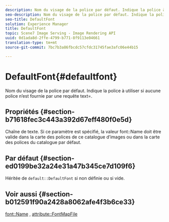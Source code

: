 ```yaml
---
description: Nom du visage de la police par défaut. Indique la police à utiliser si aucune police n’est fournie par une requête text=.
seo-description: Nom du visage de la police par défaut. Indique la police à utiliser si aucune police n’est fournie par une requête text=.
seo-title: DefaultFont
solution: Experience Manager
title: DefaultFont
topic: Scene7 Image Serving - Image Rendering API
uuid: 0d1ada8d-2ffe-4799-b771-8f9113e04661
translation-type: tm+mt
source-git-commit: 7bc7b3a86fbcdc57cfdc31745fae3afc06e44b15

---
```



# DefaultFont{#defaultfont}

Nom du visage de la police par défaut. Indique la police à utiliser si aucune police n’est fournie par une requête text=.

## Propriétés {#section-b71618fec3c443a392d67eff480f0e5d}

Chaîne de texte. Si ce paramètre est spécifié, la valeur font::Name doit être valide dans la carte des polices de ce catalogue d’images ou dans la carte des polices du catalogue par défaut.

## Par défaut {#section-ed0199be32a24e31a47b345ce7d109f6}

Héritée de `default::DefaultFont` si non définie ou si vide.

## Voir aussi {#section-b012591f90a2428a8062afe4f3b6ce33}

[font::Name](../../../../../is-api/image-catalog/image-serving-api-ref/c-image-catalog-reference/c-font-map-reference/r-name-font.md#reference-c55889877dc54aabb60734dcde86ee76) , [attribute::FontMapFile](../../../../../is-api/image-catalog/image-serving-api-ref/c-image-catalog-reference/c-attributes-reference/r-fontmapfile.md#reference-22e077d4595b45b6a6e549b8499ecb76)
